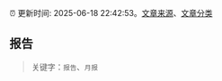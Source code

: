 :alarm_clock: 更新时间: 2025-06-18 22:42:53。[文章来源](/README.md)、[文章分类](/TAGS.md)

## 报告


> 关键字：`报告`、`月报`



